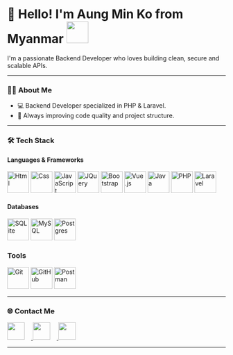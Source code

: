 # 👋 Hello! I'm Aung Min Ko from Myanmar <img src="https://upload.wikimedia.org/wikipedia/commons/8/8c/Flag_of_Myanmar.svg" width="50" height="50"></img>

I'm a passionate Backend Developer who loves building clean, secure and scalable APIs.

---

###  👨‍🦱 About Me
 -  💻 Backend Developer specialized in PHP & Laravel.  
 - 🚀 Always improving code quality and project structure.  

---

### 🛠️ Tech Stack

#### Languages & Frameworks

<p align="left">
  <img src="https://devicon-website.vercel.app/api/html5/original.svg" alt="Html" width="50" height="50"></img>
  <img src="https://devicon-website.vercel.app/api/css3/original.svg" alt="Css" width="50" height="50"></img>
  <img src="https://devicon-website.vercel.app/api/javascript/original.svg" alt="JavaScript" width="50" height="50"></img>
  <img src="https://devicon-website.vercel.app/api/jquery/original.svg" alt="JQuery" width="50" height="50"></img>
  <img src="https://devicon-website.vercel.app/api/bootstrap/original.svg" alt="Bootstrap" width="50" height="50"></img>
  <img src="https://devicon-website.vercel.app/api/vuejs/original.svg" alt="Vue.js" width="50" height="50"></img>
  <img src="https://devicon-website.vercel.app/api/java/original.svg" alt="Java" width="50" height="50"></img>
  <img src="https://devicon-website.vercel.app/api/php/original.svg" alt="PHP" width="50" height="50"></img>
  <img src="https://devicon-website.vercel.app/api/laravel/plain-wordmark.svg" alt="Laravel" width="50" height="50"></img>
</p>

#### Databases

<p align="left">
  <img src="https://devicon-website.vercel.app/api/sqlite/original.svg" alt="SQLite" width="50" height="50"></img>
  <img src="https://devicon-website.vercel.app/api/mysql/original.svg" alt="MySQL" width="50" height="50"></img>
  <img src="https://devicon-website.vercel.app/api/postgresql/original.svg" alt="Postgres" width="50" height="50"></img>
</p>

### Tools

<p align="left">
  <img src="https://devicon-website.vercel.app/api/git/original.svg" alt="Git" width="50" height="50"></img>
  <img src="https://devicon-website.vercel.app/api/github/original.svg" alt="GitHub" width="50" height="50"></img>
  <img src="https://cdn.jsdelivr.net/gh/devicons/devicon/icons/postman/postman-original.svg" alt="Postman" width="50" height="50"/>
</svg>

</p>
 
---

### 🌐 Contact Me
<p align="left">
  <a href="https://www.facebook.com/profile.php?id=61571911991566&mibexid=wwXlfr&mibexit=wwXlfr" target="_blank">
    <img src="https://devicon-website.vercel.app/api/facebook/original.svg" width="40" height="40" style="margin-right: 15px;"/>
  </a>
  
  <a href="https://www.linkedin.com/in/aung-min-ko-20b317346" target="_blank">
    <img src="https://cdn.jsdelivr.net/gh/devicons/devicon/icons/linkedin/linkedin-original.svg" width="40" height="40" style="margin-right: 15px;"/>
  </a>
  
  <a href="mailto:aungminko951357@gmail.com" target="_blank">
    <img src="https://www.svgrepo.com/show/303161/gmail-icon-logo.svg" width="40" height="40" style="margin-right: 15px;"/>
  </a>
</p>  

---


